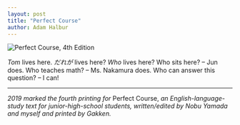 ```yaml
---
layout: post
title: "Perfect Course"
author: Adam Halbur
---
```

![Perfect Course, 4th Edition](https://live.staticflickr.com/65535/47800816161_23c0f0eb4d_k.jpg)

*Tom* lives here. *だれが* lives here? *Who* lives here?
Who sits here?  – Jun does.
Who teaches math?  – Ms. Nakamura does.
Who can answer this question?  – I can!

-------------------------------
*2019 marked the fourth printing for* Perfect Course, *an English-language-study text for junior-high-school students, written/edited by Nobu Yamada and myself and printed by Gakken.*
